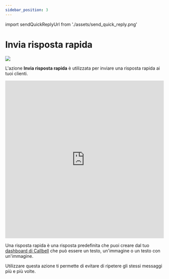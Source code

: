 ```yaml
---
sidebar_position: 3
---
```


import sendQuickReplyUrl from './assets/send_quick_reply.png'

# Invia risposta rapida

<img src={sendQuickReplyUrl} width={180} />

L'azione **Invia risposta rapida** è utilizzata per inviare una risposta rapida ai tuoi clienti.

<iframe width="100%" height="500" src="https://www.youtube.com/embed/l4q90reTeQE" title="Callbell - Come creare risposte interattive su WhatsApp" frameborder="0" allow="accelerometer; autoplay; clipboard-write; encrypted-media; gyroscope; picture-in-picture; web-share" allowfullscreen></iframe>

Una risposta rapida è una risposta predefinita che puoi creare dal tuo [dashboard di Callbell](https://dash.callbell.eu/settings/templates) che può essere un testo, un'immagine o un testo con un'immagine.

Utilizzare questa azione ti permette di evitare di ripetere gli stessi messaggi più e più volte.